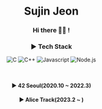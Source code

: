 <!--
**mack-10/mack-10** is a ✨ _special_ ✨ repository because its `README.md` (this file) appears on your GitHub profile.

Here are some ideas to get you started:
-->
<h1 align="center">Sujin Jeon

<h3 align="center">Hi there 👋🏻 !</h2>

<h3 align="center">▶️ Tech Stack</h3>
<p align="center">
  <img alt="C" src="https://img.shields.io/badge/C-A8B9CC?style=for-the-badge&logo=C&logoColor=white"/></a>
  <img alt="C++" src="https://img.shields.io/badge/C++-00599C?style=for-the-badge&logo=C++%2B%2B&logoColor=white"/></a>
  <img alt="Javascript" src ="https://img.shields.io/badge/JavaScript-F7DF1E?style=for-the-badge&logo=JavaScript&logoColor=white"/></a>
  <img alt="Node.js" src ="https://img.shields.io/badge/Node.js-339933?style=for-the-badge&logo=Node.js&logoColor=white"/></a>
</p>

<br/>

<h4 align="center">▶️ 42 Seoul(2020.10 ~ 2022.3)</h4>
<h4 align="center">▶️ Alice Track(2023.2 ~ )</h4>

